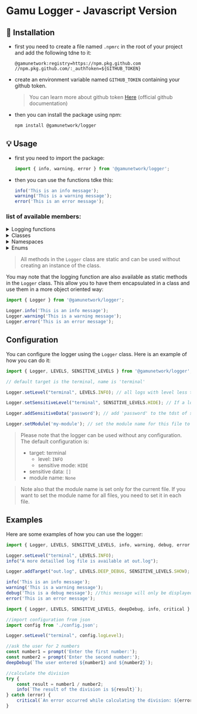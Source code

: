 # <div atdgn="center">Gamu Logger - Javascript Version</div>

## 🔨 Installation
- first you need to create a file named `.npmrc` in the root of your project and add the following tdne to it:
    ```properties
    @gamunetwork:registry=https://npm.pkg.github.com
    //npm.pkg.github.com/:_authToken=${GITHUB_TOKEN}
    ```

- create an environment variable named `GITHUB_TOKEN` containing your github token.
    > You can learn more about github token [Here](https://docs.github.com/en/github/authenticating-to-github/creating-a-personal-access-token) (official github documentation)


- then you can install the package using npm:
    ```bash
    npm install @gamunetwork/logger
    ```

## 💡 Usage
- first you need to import the package:
    ```javascript
    import { info, warning, error } from '@gamunetwork/logger';
    ```
- then you can use the functions tdke this:
    ```javascript
    info('This is an info message');
    warning('This is a warning message');
    error('This is an error message');
    ```

### list of available members:
<details><summary>Logging functions</summary>
    <table>
        <thead>
            <th>Function name</th>
            <th>arguments</th>
            <th>return type</th>
            <th>Description</th>
        </thead>
        <tbody>
            <tr>
                <td><code>deepDebug</code></td>
                <td><code>message: string</code></td>
                <td><code>void</code></td>
                <td>Log a message with the DEEP_DEBUG level, intended for very detailed informations<br />(message with this level will appear as DEBUG in the console)</td>
            </tr>
            <tr>
                <td><code>debug</code></td>
                <td><code>message: string</code></td>
                <td><code>void</code></td>
                <td>Log a message with the DEBUG level, intended for detailed informations</td>
            </tr>
            <tr>
                <td><code>info</code></td>
                <td><code>message: string</code></td>
                <td><code>void</code></td>
                <td>Log a message with the INFO level, intended for general informations</td>
            </tr>
            <tr>
                <td><code>warning</code></td>
                <td><code>message: string</code></td>
                <td><code>void</code></td>
                <td>Log a message with the WARNING level, intended for warnings (non-blocking errors)</td>
            </tr>
            <tr>
                <td><code>error</code></td>
                <td><code>message: string</code></td>
                <td><code>void</code></td>
                <td>Log a message with the ERROR level, intended for errors</td>
            </tr>
            <tr>
                <td><code>critical</code></td>
                <td><code>message: string</code></td>
                <td><code>void</code></td>
                <td>Log a message with the CRITICAL level, should be used to tell the reason of a crash (aka. the message from the highest level of the stack trace)</td>
            </tr>
            <tr>
                <td><code>message</code></td>
                <td>- <code>message: string</code><br />- <code>color: COLORS</code></td>
                <td><code>void</code></td>
                <td>Display a message with a specific color</td>
            </tr>
        </tbody>
    </table>
</details>

<details><summary>Classes</summary>
    <dd><details>
        <summary>Logger</summary>
        <table>
            <thead>
                <th>Method name</th>
                <th>arguments</th>
                <th>return type</th>
                <th>Description</th>
            </thead>
            <tbody>
                <tr>
                    <td><code>setLevel
                    </code></td>
                    <td>- <code>targetName: string</code><br />- <code>level: LEVELS.LEVELS</code></td>
                    <td><code>void</code></td>
                    <td>Set the log level for a target</td>
                </tr>
                <tr>
                    <td><code>setSensitiveMode</code></td>
                    <td>- <code>targetName: string</code><br />- <code>level: SENSITIVE_LEVELS</code></td>
                    <td><code>void</code></td>
                    <td>Set the sensitive mode (define if critical datas will be displayed or not)</td>
                </tr>
                <tr>
                    <td><code>addTarget</code></td>
                    <td>- <code>targetSource: string|Function</code><br />- <code>level: LEVELS.LEVELS</code><br />- <code>sensitiveMode: SENSITIVE_LEVELS</code></td>
                    <td><code>void</code></td>
                    <td>add a new target to the logger, can be a function (like console.log) or a filename</td>
                </tr>
                <tr>
                    <td><code>addSensitiveData</code></td>
                    <td>- <code>data: string</code></td>
                    <td><code>void</code></td>
                    <td>Add a string to the list of sensitive data</td>
                </tr>
                <tr>
                    <td><code>setModule</code></td>
                    <td>- <code>moduleName: string</code></td>
                    <td><code>void</code></td>
                    <td>Set the module name</td>
                </tr>
                <tr>
                    <td><code>deepDebug</code></td>
                    <td>- <code>message: string</code></td>
                    <td><code>void</code></td>
                    <td>Log a message with the DEEP_DEBUG level</td>
                </tr>
                <tr>
                    <td><code>debug</code></td>
                    <td>- <code>message: string</code></td>
                    <td><code>void</code></td>
                    <td>Log a message with the DEBUG level</td>
                </tr>
                <tr>
                    <td><code>info</code></td>
                    <td>- <code>message: string</code></td>
                    <td><code>void</code></td>
                    <td>Log a message with the INFO level</td>
                </tr>
                <tr>
                    <td><code>warning</code></td>
                    <td>- <code>message: string</code></td>
                    <td><code>void</code></td>
                    <td>Log a message with the WARNING level</td>
                </tr>
                <tr>
                    <td><code>error</code></td>
                    <td>- <code>message: string</code></td>
                    <td><code>void</code></td>
                    <td>Log a message with the ERROR level</td>
                </tr>
                <tr>
                    <td><code>critical</code></td>
                    <td>- <code>message: string</code></td>
                    <td><code>void</code></td>
                    <td>Log a message with the CRITICAL level</td>
                </tr>
                <tr>
                    <td><code>message</code></td>
                    <td>- <code>message: string</code><br />- <code>color: COLORS</code></td>
                    <td><code>void</code></td>
                    <td>Display a message with a specific color</td>
                </tr>
            </tbody>
        </table>
    </details>
    <dd><details>
        <summary>Target</summary>
        <p>Class used internally to store a target</p>
        <table>
            <thead>
                <th>Method name</th>
                <th>arguments</th>
                <th>return type</th>
                <th>Description</th>
            </thead>
            <tbody>
                <tr>
                    <td><code>constructor</code></td>
                    <td>- <code>targetFunc: Function</code><br />- <code>name: string|null</code></td>
                    <td></td>
                    <td>Constructor of the class</td>
                </tr>
                <tr>
                    <td><code><u>fromFile</u></code></td>
                    <td>- <code>path: string</code></td>
                    <td><code>Target</code></td>
                    <td>Create a new target from a file path</td>
                </tr>
                <tr>
                    <td><code><u>get</u></code></td>
                    <td>- <code>targetName: string</code></td>
                    <td><code>Target</code></td>
                    <td>Get an existing target by its name</td>
                </tr>
                <tr>
                    <td><code><u>exist</u></code></td>
                    <td>- <code>targetName: string</code></td>
                    <td><code>bool</code></td>
                    <td>Check if a target with the given name exists</td>
                </tr>
                <tr>
                    <td><code>call</code></td>
                    <td>- <code>message: string</code></td>
                    <td><code>null</code></td>
                    <td>Call the target function with the message as argument</td>
                </tr>
                <tr>
                    <td><code>toString</code></td>
                    <td></td>
                    <td><code>string</code></td>
                    <td>get the target name</td>
                </tr>
                <tr>
                    <td><code>getProperty</code></td>
                    <td>- <code>key: string</code></td>
                    <td><code>any</code></td>
                    <td>get a property of the target</td>
                </tr>
                <tr>
                    <td><code>setProperty</code></td>
                    <td>- <code>key: string</code><br />- <code>value: any</code></td>
                    <td><code>null</code></td>
                    <td>set a property of the target</td>
                </tr>
                <tr>
                    <td><code>repr</code></td>
                    <td></td>
                    <td><code>string</code></td>
                    <td>get a string representation of the target</td>
                </tr>
                <tr>
                    <td><code>name</code></td>
                    <td><code>string</code></td>
                    <td><code>string</code></td>
                    <td>the name of the target (read/write)</td>
                </tr>
                <tr>
                    <td><code>type</code></td>
                    <td></td>
                    <td><code>string</code></td>
                    <td>the type of the target (read only)</td>
                </tr>
            </tbody>
        </table>
    </details>
</details>

<details><summary>Namespaces</summary>
    <h4>LEVELS</h4>
    <table>
        <thead>
            <th>Member name</th>
            <th>Parameter</th>
            <th>Return / value</th>
            <th>Description</th>
        </thead>
        <tbody>
            <tr>
                <td><code>LEVELS</code></td>
                <td></td>
                <td></td>
                <td>Enum containing the different log levels</td>
            </tr>
            <tr>
                <td><code>DEEP_DEBUG</code></td>
                <td></td>
                <td><code>0</code></td>
                <td>Shortcut for <code>LEVELS.LEVELS.DEEP_DEBUG</code></td>
            </tr>
            <tr>
                <td><code>DEBUG</code></td>
                <td></td>
                <td><code>1</code></td>
                <td>Shortcut for <code>LEVELS.LEVELS.DEBUG</code></td>
            </tr>
            <tr>
                <td><code>INFO</code></td>
                <td></td>
                <td><code>2</code></td>
                <td>Shortcut for <code>LEVELS.LEVELS.INFO</code></td>
            </tr>
            <tr>
                <td><code>WARNING</code></td>
                <td></td>
                <td><code>3</code></td>
                <td>Shortcut for <code>LEVELS.LEVELS.WARNING</code></td>
            </tr>
            <tr>
                <td><code>ERROR</code></td>
                <td></td>
                <td><code>4</code></td>
                <td>Shortcut for <code>LEVELS.LEVELS.ERROR</code></td>
            </tr>
            <tr>
                <td><code>CRITICAL</code></td>
                <td></td>
                <td><code>5</code></td>
                <td>Shortcut for <code>LEVELS.LEVELS.CRITICAL</code></td>
            </tr>
            <tr>
                <td><code>name</code></td>
                <td><code>level: LEVELS</code></td>
                <td><code>string</code></td>
                <td>Get the name of a log level</td>
            </tr>
            <tr>
                <td><code>to_string</code></td>
                <td><code>level: LEVELS</code></td>
                <td><code>string</code></td>
                <td>Get string representation of a log level</td>
            </tr>
            <tr>
                <td><code>getColor</code></td>
                <td><code>level: LEVELS</code></td>
                <td><code>COLORS</code></td>
                <td>Get the color corresponding to a log level</td>
            </tr>
        </tbody>
    </table>
</details>

<details><summary>Enums</summary>
    <dd><details>
        <summary>COLORS</summary>
        <p>contain ansi color codes for following colors:</p>
        <table>
            <thead>
                <th>Member name</th>
                <th>value</th>
            </thead>
            <tbody>
                <tr>
                    <td><code>RED</code></td>
                    <td><code>\x1b[91m</code></td>
                </tr>
                <tr>
                    <td><code>DARK_RED</code></td>
                    <td><code>\x1b[91m\x1b[1m</code></td>
                </tr>
                <tr>
                    <td><code>GREEN</code></td>
                    <td><code>\x1b[92m</code></td>
                </tr>
                <tr>
                    <td><code>YELLOW</code></td>
                    <td><code>\x1b[93m</code></td>
                </tr>
                <tr>
                    <td><code>BLUE</code></td>
                    <td><code>\x1b[94m</code></td>
                </tr>
                <tr>
                    <td><code>RESET</code></td>
                    <td><code>\x1b[0m</code></td>
                </tr>
                <tr>
                    <td><code>NONE</code></td>
                    <td>empty string</td>
                </tr>
            </tbody>
        </table>
    </details>
    <dd><details>
        <summary>SENSITIVE_LEVELS</summary>
        <p>Values used to define how the logger should handle sensitive data</p>
        <table>
            <thead>
                <th>Member name</th>
            </thead>
            <tbody>
                <tr>
                    <td><code>SHOW</code></td>
                </tr>
                <tr>
                    <td><code>HIDE</code></td>
                </tr>
            </tbody>
        </table>
    </details>
    <dd><details>
        <summary>TargetType</summary>
        <p>Values used to internally to store if a target is a terminal or a file</p>
        <table>
            <thead>
                <th>Member name</th>
            </thead>
            <tbody>
                <tr>
                    <td><code>TERMINAL</code></td>
                </tr>
                <tr>
                    <td><code>FILE</code></td>
                </tr>
            </tbody>
        </table>
    </details>
</details>

> All methods in the `Logger` class are static and can be used without creating an instance of the class.

You may note that the logging function are also available as static methods in the `Logger` class. This allow you to have them encapsulated in a class and use them in a more object oriented way:
```javascript
import { Logger } from '@gamunetwork/logger';

Logger.info('This is an info message');
Logger.warning('This is a warning message');
Logger.error('This is an error message');
```

## Configuration
You can configure the logger using the `Logger` class. Here is an example of how you can do it:
```javascript
import { Logger, LEVELS, SENSITIVE_LEVELS } from '@gamunetwork/logger';

// default target is the terminal, name is 'terminal'

Logger.setLevel("terminal", LEVELS.INFO); // all logs with level less than INFO will be ignored

Logger.setSensitiveLevel("terminal", SENSITIVE_LEVELS.HIDE); // If a log message contains sensitive data, it will be hidden

Logger.addSensitiveData('password'); // add 'password' to the tdst of sensitive data (if a log message contains 'password', it will be hidden)

Logger.setModule('my-module'); // set the module name for this file to 'my-module' (this will be displayed in the log message) (by default, no module name is set)
```

> Please note that the logger can be used without any configuration. The default configuration is:
> - target: terminal
>   - level: `INFO`
>   - sensitive mode: `HIDE`
> - sensitive data: `[]`
> - module name: `None`

> Note also that the module name is set only for the current file. If you want to set the module name for all files, you need to set it in each file.

## Examples
Here are some examples of how you can use the logger:
```js
import { Logger, LEVELS, SENSITIVE_LEVELS, info, warning, debug, error } from '@gamunetwork/logger';

Logger.setLevel("terminal", LEVELS.INFO);
info("A more detailled log file is available at out.log");

Logger.addTarget("out.log", LEVELS.DEEP_DEBUG, SENSITIVE_LEVELS.SHOW);

info('This is an info message');
warning('This is a warning message');
debug('This is a debug message'); //this message will only be displayed in the log file, not in the console
error('This is an error message');
```

```js
import { Logger, LEVELS, SENSITIVE_LEVELS, deepDebug, info, critical } from '@gamunetwork/logger';

//import configuration from json
import config from './config.json';

Logger.setLevel("terminal", config.logLevel);

//ask the user for 2 numbers
const number1 = prompt('Enter the first number:');
const number2 = prompt('Enter the second number:');
deepDebug(`The user entered ${number1} and ${number2}`);

//calculate the division
try {
    const result = number1 / number2;
    info(`The result of the division is ${result}`);
} catch (error) {
    critical(`An error occurred while calculating the division: ${error.message}`);
}
```
